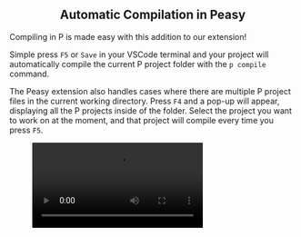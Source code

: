 <style>
  .md-typeset h1,
  .md-content__button {
    display: none;
  }
  
</style>

<div align="center">
  <h2>Automatic Compilation in Peasy</h2>
</div>
Compiling in P is made easy with this addition to our extension!

Simple press `F5` or `Save` in your VSCode terminal and your project will automatically compile the current P project folder with the `p compile` command.

The Peasy extension also handles cases where there are multiple P project files in the current working directory. Press `F4` and a pop-up will appear, displaying all the P projects inside of the folder. Select the project you want to work on at the moment, and that project will compile every time you press `F5`.

<figure class="video_container">
  <video controls="true" allowfullscreen="true" >
    <source src="../../../videos/compilation.mov" type="video/mp4">
  </video>
</figure>
